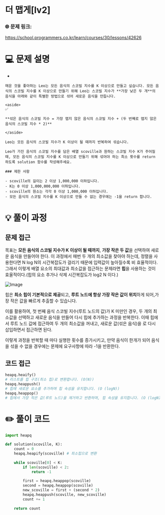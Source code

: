 # 더 맵게[lv2]

### 🌐 문제 링크:

https://school.programmers.co.kr/learn/courses/30/lessons/42626

# 💻 문제 설명

- 
    
    매운 것을 좋아하는 Leo는 모든 음식의 스코빌 지수를 K 이상으로 만들고 싶습니다. 모든 음식의 스코빌 지수를 K 이상으로 만들기 위해 Leo는 스코빌 지수가 **가장 낮은 두 개**의 음식을 아래와 같이 특별한 방법으로 섞어 새로운 음식을 만듭니다.
    
    <aside>
    ✅
    
    **섞은 음식의 스코빌 지수 = 가장 맵지 않은 음식의 스코빌 지수 + (두 번째로 맵지 않은 음식의 스코빌 지수 * 2)**
    
    </aside>
    
    Leo는 모든 음식의 스코빌 지수가 K 이상이 될 때까지 반복하여 섞습니다.
    
    Leo가 가진 음식의 스코빌 지수를 담은 배열 scoville과 원하는 스코빌 지수 K가 주어질 때, 모든 음식의 스코빌 지수를 K 이상으로 만들기 위해 섞어야 하는 최소 횟수를 return 하도록 solution 함수를 작성해주세요.
    
    ### 제한 사항
    
    - scoville의 길이는 2 이상 1,000,000 이하입니다.
    - K는 0 이상 1,000,000,000 이하입니다.
    - scoville의 원소는 각각 0 이상 1,000,000 이하입니다.
    - 모든 음식의 스코빌 지수를 K 이상으로 만들 수 없는 경우에는 -1을 return 합니다.

# **💡 풀이 과정**

## 문제 접근

목표는 **모든 음식의 스코빌 지수가 K 이상이 될 때까지**, **가장 작은 두 값**을 선택하여 새로운 음식을 만들어야 한다.  이 과정에서 매번 두 개의 최소값을 찾아야 하는데, 정렬을 사용한다면 N log N의 시간복잡도가 걸리기 때문에 입력값이 높아질수록 비 효율적이다. 그래서 이렇게 배열 요소의 최대값과 최소값을 접근하는 문제라면 **힙**을 사용하는 것이 효울적이다.(힙의 요소 추가나 삭제 시간복잡도가 log2 N 이다.)

![Image](https://github.com/user-attachments/assets/8cecf133-98f8-44b6-a9ee-9c127928b746)

힙은 **최소 힙이 기본적으로 제공**되고, **루트 노드에 항상 가장 작은 값이 위치**하게 되어,가장 작은 값을 빠르게 추출할 수 있습니다. 

이를 활용하여, 첫 번째 음식 스코빌 지수(루트 노드의 값)가 K 미만인 경우, 두 개의 최소값을 선택하고 새로운 음식을 만들어 다시 힙에 추가하는 과정을 반복한다. 이때 힙에서 루트 노드 값에 접근하여 두 개의 최소값을 꺼내고, 새로운 값(섞은 음식)을 로 다시 삽입하면서 접근하면 된다.

이렇게 과정을 반복할 때 마다 실행한 횟수를 증가시키고, 만약 음식이 한개가 되어 음식을 섞을 수 없을 경우에는 문제에 요구사항에 따라 -1을 반환한다.

## 코드 접근

```python
heapq.heaify()
# 리스트를 힙 구조(최소 힙)로 변환합니다. (O(N))
heapq.heappush()
# 힙에 새로운 요소를 추가하며 힙 속성을 유지합니다. (O (logN))
heapq.heappop()
# 힙에서 가장 작은 값(루트 노드)을 제거하고 반환하며, 힙 속성을 유지합니다. (O (logN))
```

# ✏️ **풀이 코드**

```python
import heapq

def solution(scoville, K):
    count = 0
    heapq.heapify(scoville) # 최소힙으로 변환
    
    while scoville[0] < K:
        if len(scoville) < 2:
            return -1
        
        first = heapq.heappop(scoville)
        second = heapq.heappop(scoville)
        new_scoville = first + (second * 2)
        heapq.heappush(scoville, new_scoville)
        count += 1
        
    return count
```
